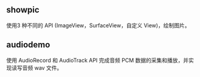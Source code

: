 

## showpic

使用3 种不同的 API (ImageView，SurfaceView，自定义 View)，绘制图片。

## audiodemo

使用 AudioRecord 和 AudioTrack API 完成音频 PCM 数据的采集和播放，并实现读写音频 wav 文件。